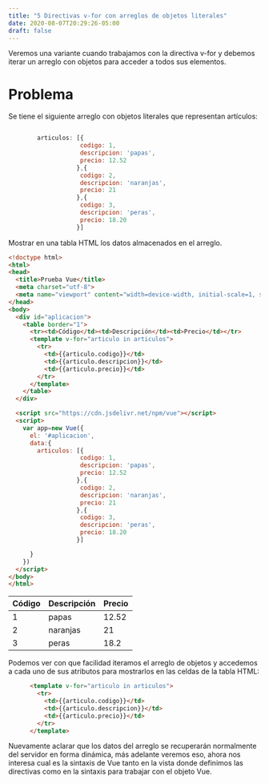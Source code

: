 ```yaml
---
title: "5 Directivas v-for con arreglos de objetos literales"
date: 2020-08-07T20:29:26-05:00
draft: false
---
```


Veremos una variante cuando trabajamos con la directiva v-for y debemos iterar un arreglo con objetos para acceder a todos sus elementos.

 # Problema
Se tiene el siguiente arreglo con objetos literales que representan artículos:

```javascript

        articulos: [{
                    codigo: 1, 
                    descripcion: 'papas',
                    precio: 12.52
                   },{
                    codigo: 2, 
                    descripcion: 'naranjas',
                    precio: 21
                   },{
                    codigo: 3, 
                    descripcion: 'peras',
                    precio: 18.20
                   }]
```

Mostrar en una tabla HTML los datos almacenados en el arreglo.

```html
<!doctype html>
<html>
<head>
  <title>Prueba Vue</title> 
  <meta charset="utf-8">
  <meta name="viewport" content="width=device-width, initial-scale=1, shrink-to-fit=no">
</head>
<body>
  <div id="aplicacion">
    <table border="1">
      <tr><td>Código</td><td>Descripción</td><td>Precio</td></tr>
      <template v-for="articulo in articulos">
        <tr>
          <td>{{articulo.codigo}}</td>
          <td>{{articulo.descripcion}}</td>
          <td>{{articulo.precio}}</td>
        </tr>
      </template>
    </table>
  </div>

  <script src="https://cdn.jsdelivr.net/npm/vue"></script>   
  <script>
    var app=new Vue({
      el: '#aplicacion',
      data:{ 
        articulos: [{
                    codigo: 1, 
                    descripcion: 'papas',
                    precio: 12.52
                   },{
                    codigo: 2, 
                    descripcion: 'naranjas',
                    precio: 21
                   },{
                    codigo: 3, 
                    descripcion: 'peras',
                    precio: 18.20
                   }]

      }
    })
  </script>
</body>
</html>
```


|Código|Descripción	|Precio|
|------|------------|------|
|  1   |   papas	|12.52 |
|  2   |  naranjas	|  21  |
|  3   |   peras	| 18.2 | 


Podemos ver con que facilidad iteramos el arreglo de objetos y accedemos a cada uno de sus atributos para mostrarlos en las celdas de la tabla HTML:

```html
      <template v-for="articulo in articulos">
        <tr>
          <td>{{articulo.codigo}}</td>
          <td>{{articulo.descripcion}}</td>
          <td>{{articulo.precio}}</td>
        </tr>
      </template>
```

Nuevamente aclarar que los datos del arreglo se recuperarán normalmente del servidor en forma dinámica, más adelante veremos eso, ahora nos interesa cual es la sintaxis de Vue tanto en la vista donde definimos las directivas como en la sintaxis para trabajar con el objeto Vue.